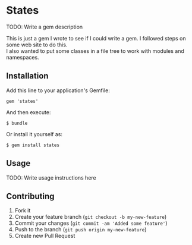 # States

TODO: Write a gem description  

This is just a gem I wrote to see if I could write a gem. I followed steps on some web site to do this.  
I also wanted to put some classes in a file tree to work with modules and namespaces.  

## Installation

Add this line to your application's Gemfile:

    gem 'states'

And then execute:

    $ bundle

Or install it yourself as:

    $ gem install states

## Usage

TODO: Write usage instructions here

## Contributing

1. Fork it
2. Create your feature branch (`git checkout -b my-new-feature`)
3. Commit your changes (`git commit -am 'Added some feature'`)
4. Push to the branch (`git push origin my-new-feature`)
5. Create new Pull Request
